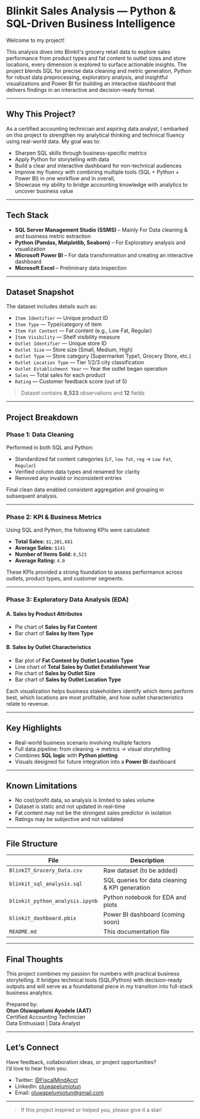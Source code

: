 # Blinkit Sales Analysis — Python & SQL-Driven Business Intelligence

Welcome to my project!

This analysis dives into Blinkit's grocery retail data to explore sales performance from product types and fat content to outlet sizes and store locations, every dimension is explored to surface actionable insights. The project blends SQL for precise data cleaning and metric generation, Python for robust data preprocessing, exploratory analysis, and insightful visualizations and Power BI for building an interactive dashboard that delivers findings in an interactive and decision-ready format.

---

## Why This Project?

As a certified accounting technician and aspiring data analyst, I embarked on this project to strengthen my analytical thinking and technical fluency using real-world data. My goal was to:
- Sharpen SQL skills through business-specific metrics
- Apply Python for storytelling with data
- Build a clear and interactive dashboard for non-technical audiences
- Improve my fluency with combining multiple tools (SQL + Python + Power BI) in one workflow and in overall,
- Showcase my ability to bridge accounting knowledge with analytics to uncover business value

---

## Tech Stack

- **SQL Server Management Studio (SSMS)** – Mainly For Data cleaning & and business metric extraction
- **Python (Pandas, Matplotlib, Seaborn)** – For Exploratory analysis and visualization
- **Microsoft Power BI** – For data transformation and creating an interactive dashboard
- **Microsoft Excel** – Preliminary data inspection

---

## Dataset Snapshot

The dataset includes details such as:
- `Item Identifier` — Unique product ID  
- `Item Type` — Type/category of item  
- `Item Fat Content` — Fat content (e.g., Low Fat, Regular)  
- `Item Visibility` — Shelf visibility measure  
- `Outlet Identifier` — Unique store ID  
- `Outlet Size` — Store size (Small, Medium, High)  
- `Outlet Type` — Store category (Supermarket Type1, Grocery Store, etc.)  
- `Outlet Location Type` — Tier 1/2/3 city classification  
- `Outlet Establishment Year` — Year the outlet began operation  
- `Sales` — Total sales for each product  
- `Rating` — Customer feedback score (out of 5)

> Dataset contains **8,523** observations and **12** fields

---

## Project Breakdown

### Phase 1: Data Cleaning

Performed in both SQL and Python:
- Standardized fat content categories (`LF`, `low fat`, `reg` → `Low Fat`, `Regular`)
- Verified column data types and renamed for clarity
- Removed any invalid or inconsistent entries

Final clean data enabled consistent aggregation and grouping in subsequent analysis.

---

### Phase 2: KPI & Business Metrics

Using SQL and Python, the following KPIs were calculated:
- **Total Sales:** `$1,201,681`
- **Average Sales:** `$141`
- **Number of Items Sold:** `8,523`
- **Average Rating:** `4.0`

These KPIs provided a strong foundation to assess performance across outlets, product types, and customer segments.

---

### Phase 3: Exploratory Data Analysis (EDA)

#### A. Sales by Product Attributes
- Pie chart of **Sales by Fat Content**
- Bar chart of **Sales by Item Type**

#### B. Sales by Outlet Characteristics
- Bar plot of **Fat Content by Outlet Location Type**
- Line chart of **Total Sales by Outlet Establishment Year**
- Pie chart of **Sales by Outlet Size**
- Bar chart of **Sales by Outlet Location Type**

Each visualization helps business stakeholders identify which items perform best, which locations are most profitable, and how outlet characteristics relate to revenue.

---

## Key Highlights

- Real-world business scenario involving multiple factors
- Full data pipeline: from cleaning → metrics → visual storytelling
- Combines **SQL logic** with **Python plotting**
- Visuals designed for future integration into a **Power BI** dashboard

---

## Known Limitations

- No cost/profit data, so analysis is limited to sales volume
- Dataset is static and not updated in real-time
- Fat content may not be the strongest sales predictor in isolation
- Ratings may be subjective and not validated

---

## File Structure

| File | Description |
|------|-------------|
| `BlinkIT_Grocery_Data.csv` | Raw dataset (to be added) |
| `blinkit_sql_analysis.sql` | SQL queries for data cleaning & KPI generation |
| `blinkit_python_analysis.ipynb` | Python notebook for EDA and plots |
| `blinkit_dashboard.pbix` | Power BI dashboard (coming soon) |
| `README.md` | This documentation file |

---

## Final Thoughts

This project combines my passion for numbers with practical business storytelling. It bridges technical tools (SQL/Python) with decision-ready outputs and will serve as a foundational piece in my transition into full-stack business analytics.

Prepared by:  
**Otun Oluwapelumi Ayodele (AAT)**  
Certified Accounting Technician  
Data Enthusiast | Data Analyst

---

## Let’s Connect

Have feedback, collaboration ideas, or project opportunities?  
I’d love to hear from you:

- Twitter: [@FiscalMindAcct](https://twitter.com/FiscalMindAcct)  
- LinkedIn: [oluwapelumiotun](https://www.linkedin.com/in/oluwapelumiotun)  
- Email: oluwapelumiotun@gmail.com

---

> If this project inspired or helped you, please give it a star!

